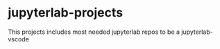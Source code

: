 # jupyterlab-projects
This projects includes most needed jupyterlab repos to be a jupyterlab-vscode
